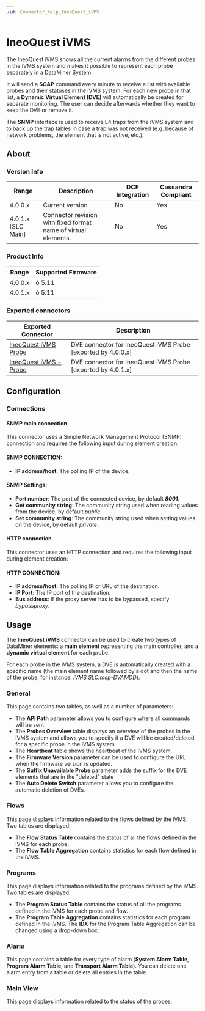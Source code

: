 ```yaml
---
uid: Connector_help_IneoQuest_iVMS
---
```


# IneoQuest iVMS

The IneoQuest iVMS shows all the current alarms from the different probes in the iVMS system and makes it possible to represent each probe separately in a DataMiner System.

It will send a **SOAP** command every minute to receive a list with available probes and their statuses in the iVMS system. For each new probe in that list, a **Dynamic Virtual Element (DVE)** will automatically be created for separate monitoring. The user can decide afterwards whether they want to keep the DVE or remove it.

The **SNMP** interface is used to receive L4 traps from the iVMS system and to back up the trap tables in case a trap was not received (e.g. because of network problems, the element that is not active, etc.).

## About

### Version Info

| **Range**            | **Description**                                                | **DCF Integration** | **Cassandra Compliant** |
|----------------------|----------------------------------------------------------------|---------------------|-------------------------|
| 4.0.0.x              | Current version                                                | No                  | Yes                     |
| 4.0.1.x \[SLC Main\] | Connector revision with fixed format name of virtual elements. | No                  | Yes                     |

### Product Info

| Range     | Supported Firmware     |
|-----------|------------------------|
| 4.0.0.x   | ó 5.11                 |
| 4.0.1.x   | ó 5.11                 |

### Exported connectors

| **Exported Connector**                                                 | **Description**                                                |
|------------------------------------------------------------------------|----------------------------------------------------------------|
| [IneoQuest iVMS Probe](xref:Connector_help_IneoQuest_iVMS_Probe)   | DVE connector for IneoQuest iVMS Probe \[exported by 4.0.0.x\] |
| [IneoQuest iVMS - Probe](xref:Connector_help_IneoQuest_iVMS_Probe) | DVE connector for IneoQuest iVMS Probe \[exported by 4.0.1.x\] |

## Configuration

### Connections

#### SNMP main connection

This connector uses a Simple Network Management Protocol (SNMP) connection and requires the following input during element creation:

#### SNMP CONNECTION:

- **IP address/host**: The polling IP of the device.

#### SNMP Settings:

- **Port number**: The port of the connected device, by default ***8001***.
- **Get community string**: The community string used when reading values from the device, by default *public*.
- **Set community string**: The community string used when setting values on the device, by default *private*.

#### HTTP connection

This connector uses an HTTP connection and requires the following input during element creation:

#### HTTP CONNECTION:

- **IP address/host**: The polling IP or URL of the destination.
- **IP Port**: The IP port of the destination.
- **Bus address**: If the proxy server has to be bypassed, specify *bypassproxy*.

## Usage

The **IneoQuest iVMS** connector can be used to create two types of DataMiner elements: a **main element** representing the main controller, and a **dynamic virtual element** for each probe.

For each probe in the iVMS system, a DVE is automatically created with a specific name (the main element name followed by a dot and then the name of the probe, for instance: *iVMS SLC.mcp-DVAMDD*).

### General

This page contains two tables, as well as a number of parameters:

- The **API Path** parameter allows you to configure where all commands will be sent.
- The **Probes Overview** table displays an overview of the probes in the iVMS system and allows you to specify if a DVE will be created/deleted for a specific probe in the iVMS system.
- The **Heartbeat** table shows the heartbeat of the iVMS system.
- The **Firmware Version** parameter can be used to configure the URL when the firmware version is updated.
- The **Suffix Unavailable Probe** parameter adds the suffix for the DVE elements that are in the "deleted" state
- The **Auto Delete Switch** parameter allows you to configure the automatic deletion of DVEs.

### Flows

This page displays information related to the flows defined by the iVMS. Two tables are displayed:

- The **Flow Status Table** contains the status of all the flows defined in the iVMS for each probe.
- The **Flow Table Aggregation** contains statistics for each flow defined in the iVMS.

### Programs

This page displays information related to the programs defined by the iVMS. Two tables are displayed:

- The **Program Status Table** contains the status of all the programs defined in the iVMS for each probe and flow.
- The **Program Table Aggregation** contains statistics for each program defined in the iVMS. The **IDX** for the Program Table Aggregation can be changed using a drop-down box.

### Alarm

This page contains a table for every type of alarm (**System Alarm Table**, **Program Alarm Table**, and **Transport Alarm Table**). You can delete one alarm entry from a table or delete all entries in the table.

### Main View

This page displays information related to the status of the probes.
